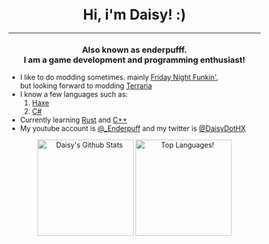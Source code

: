<h1 align="center">Hi, i'm Daisy! :)</h1>  

----------------------------------------------

<h3 align="center">Also known as enderpufff.<br>I am a game development and programming enthusiast!</h3>  

- I like to do modding sometimes. mainly [Friday Night Funkin'](https://ninja-muffin24.itch.io/funkin "-> This funky ass game"),<br> but looking forward to modding [Terraria](https://terraria.org)  
- I know a few languages such as:
  1. [Haxe](https://haxe.org)
  2. [C#](https://dotnet.microsoft.com/en-us/languages/csharp)
- Currently learning [Rust](https://www.rust-lang.org) and [C++](https://www.w3schools.com/cpp/)  
- My youtube account is [@_Enderpuff](https://www.youtube.com/channel/UC059LuOXxo1CuDJE4RtKPmw "I'm a stupid ass bitch and will not post there.") and my twitter is [@DaisyDotHX](https://twitter.com/DaisyDotHX)  

<p align="center">
 <a href="https://github.com/anuraghazra/github-readme-stats"><img alt="Daisy's Github Stats" src="https://github-readme-stats.vercel.app/api?username=enderpuff&show_icons=true&count_private=true&theme=tokyonight" height="192px"/></a>
<img src="https://github-readme-stats.vercel.app/api/top-langs?username=enderpuff&show_icons=true&locale=en&layout=compact&theme=tokyonight" alt="Top Languages!" height="192px"/>
</p>
